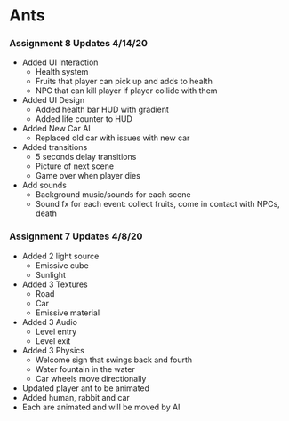 # Ants
### Assignment 8 Updates 4/14/20
- Added UI Interaction
  * Health system
  * Fruits that player can pick up and adds to health
  * NPC that can kill player if player collide with them
- Added UI Design
  * Added health bar HUD with gradient
  * Added life counter to HUD
- Added New Car AI
  * Replaced old car with issues with new car
- Added transitions
  * 5 seconds delay transitions
  * Picture of next scene
  * Game over when player dies
- Add sounds
  * Background music/sounds for each scene
  * Sound fx for each event: collect fruits, come in contact with NPCs, death
### Assignment 7 Updates 4/8/20
- Added 2 light source 
  * Emissive cube
  * Sunlight
- Added 3 Textures
  * Road
  * Car
  * Emissive material
- Added 3 Audio
  * Level entry 
  * Level exit
- Added 3 Physics
  * Welcome sign that swings back and fourth
  * Water fountain in the water 
  * Car wheels move directionally
- Updated player ant to be animated
- Added human, rabbit and car
- Each are animated and will be moved by AI
